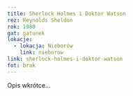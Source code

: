 ```yaml
---
title: Sherlock Holmes i Doktor Watson
rez: Reynolds Sheldon
rok: 1980
gat: gatunek
lokacje:
  - lokacja: Nieborów
    link: nieborow
link: sherlock-holmes-i-doktor-watson
fot: brak
---
```

Opis wkrótce…